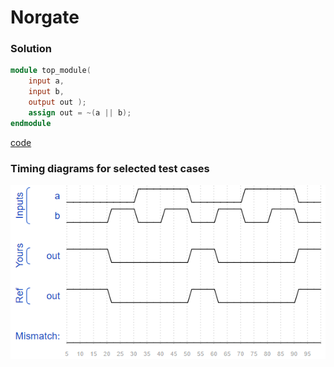 # Norgate
### Solution
```Verilog
module top_module( 
    input a, 
    input b, 
    output out );
    assign out = ~(a || b);
endmodule
```
[code](7.v)

### Timing diagrams for selected test cases
![result](https://github.com/Offliners/HDLBits-writeup/blob/main/Verilog%20Language/7/result.PNG)
